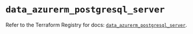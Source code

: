 # `data_azurerm_postgresql_server`

Refer to the Terraform Registry for docs: [`data_azurerm_postgresql_server`](https://registry.terraform.io/providers/hashicorp/azurerm/3.104.0/docs/data-sources/postgresql_server).

